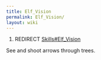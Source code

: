 ```yaml
---
title: Elf_Vision
permalink: Elf_Vision/
layout: wiki
---
```


1.  REDIRECT [Skills\#Elf\_Vision](/keeperrl_wiki/Elf_Vision "wikilink")

See and shoot arrows through trees.
